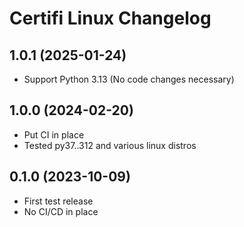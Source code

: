 # Certifi Linux Changelog

## 1.0.1 (2025-01-24)

- Support Python 3.13 (No code changes necessary)

## 1.0.0 (2024-02-20)

- Put CI in place
- Tested py37..312 and various linux distros

## 0.1.0 (2023-10-09)

- First test release
- No CI/CD in place
